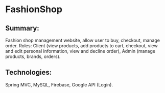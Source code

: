 # FashionShop

## Summary:
Fashion shop management website, allow user to buy, checkout, manage order. Roles: Client (view products, add products to cart, checkout, view and edit personal information, view and decline order), Admin (manage products, brands, orders).

## Technologies: 
Spring MVC,
MySQL,
Firebase,
Google API (Login).
